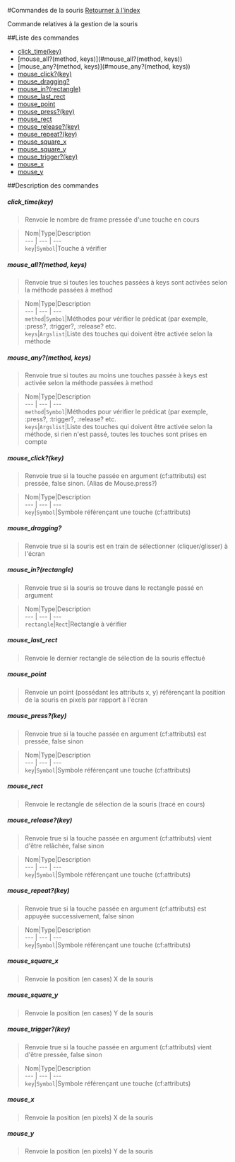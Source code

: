 #Commandes de la souris
[Retourner à l'index](__command_list.md)

Commande relatives à la gestion de la souris

##Liste des commandes
*    [click_time(key)](#click_time(key))
*    [mouse_all?(method, keys)](#mouse_all?(method, keys))
*    [mouse_any?(method, keys)](#mouse_any?(method, keys))
*    [mouse_click?(key)](#mouse_click?(key))
*    [mouse_dragging?](#mouse_dragging?)
*    [mouse_in?(rectangle)](#mouse_in?(rectangle))
*    [mouse_last_rect](#mouse_last_rect)
*    [mouse_point](#mouse_point)
*    [mouse_press?(key)](#mouse_press?(key))
*    [mouse_rect](#mouse_rect)
*    [mouse_release?(key)](#mouse_release?(key))
*    [mouse_repeat?(key)](#mouse_repeat?(key))
*    [mouse_square_x](#mouse_square_x)
*    [mouse_square_y](#mouse_square_y)
*    [mouse_trigger?(key)](#mouse_trigger?(key))
*    [mouse_x](#mouse_x)
*    [mouse_y](#mouse_y)


##Description des commandes
##### click_time(key)

> Renvoie le nombre de frame pressée d'une touche en cours

  
> Nom|Type|Description  
--- | --- | ---  
`key`|`Symbol`|Touche à vérifier  


##### mouse_all?(method, keys)

> Renvoie true si toutes les touches passées à keys sont activées selon la méthode passées à method

  
> Nom|Type|Description  
--- | --- | ---  
`method`|`Symbol`|Méthodes pour vérifier le prédicat (par exemple, :press?, :trigger?, :release? etc.  
`keys`|`Argslist`|Liste des touches qui doivent être activée selon la méthode  


##### mouse_any?(method, keys)

> Renvoie true si toutes au moins une touches passée à keys est activée selon la méthode passées à method

  
> Nom|Type|Description  
--- | --- | ---  
`method`|`Symbol`|Méthodes pour vérifier le prédicat (par exemple, :press?, :trigger?, :release? etc.  
`keys`|`Argslist`|Liste des touches qui doivent être activée selon la méthode, si rien n'est passé, toutes les touches sont prises en compte  


##### mouse_click?(key)

> Renvoie true si la touche passée en argument (cf:attributs) est pressée, false sinon. (Alias de Mouse.press?)

  
> Nom|Type|Description  
--- | --- | ---  
`key`|`Symbol`|Symbole référençant une touche (cf:attributs)  


##### mouse_dragging?

> Renvoie true si la souris est en train de sélectionner (cliquer/glisser) à l'écran

  
> 

##### mouse_in?(rectangle)

> Renvoie true si la souris se trouve dans le rectangle passé en argument

  
> Nom|Type|Description  
--- | --- | ---  
`rectangle`|`Rect`|Rectangle à vérifier  


##### mouse_last_rect

> Renvoie le dernier rectangle de sélection de la souris effectué

  
> 

##### mouse_point

> Renvoie un point (possédant les attributs x, y) référençant la position de la souris en pixels par rapport à l'écran

  
> 

##### mouse_press?(key)

> Renvoie true si la touche passée en argument (cf:attributs) est pressée, false sinon

  
> Nom|Type|Description  
--- | --- | ---  
`key`|`Symbol`|Symbole référençant une touche (cf:attributs)  


##### mouse_rect

> Renvoie le rectangle de sélection de la souris (tracé en cours)

  
> 

##### mouse_release?(key)

> Renvoie true si la touche passée en argument (cf:attributs) vient d'être relâchée, false sinon

  
> Nom|Type|Description  
--- | --- | ---  
`key`|`Symbol`|Symbole référençant une touche (cf:attributs)  


##### mouse_repeat?(key)

> Renvoie true si la touche passée en argument (cf:attributs) est appuyée successivement, false sinon

  
> Nom|Type|Description  
--- | --- | ---  
`key`|`Symbol`|Symbole référençant une touche (cf:attributs)  


##### mouse_square_x

> Renvoie la position (en cases) X de la souris

  
> 

##### mouse_square_y

> Renvoie la position (en cases) Y de la souris

  
> 

##### mouse_trigger?(key)

> Renvoie true si la touche passée en argument (cf:attributs) vient d'être pressée, false sinon

  
> Nom|Type|Description  
--- | --- | ---  
`key`|`Symbol`|Symbole référençant une touche (cf:attributs)  


##### mouse_x

> Renvoie la position (en pixels) X de la souris

  
> 

##### mouse_y

> Renvoie la position (en pixels) Y de la souris

  
> 

